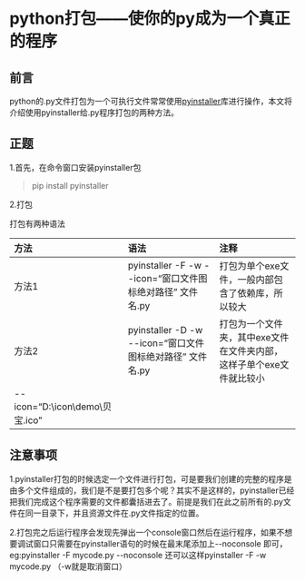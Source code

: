 # python打包——使你的py成为一个真正的程序

## 前言

python的.py文件打包为一个可执行文件常常使用[pyinstaller](https://so.csdn.net/so/search?q=pyinstaller&spm=1001.2101.3001.7020)库进行操作，本文将介绍使用pyinstaller给.py程序打包的两种方法。

## 正题

1.首先，在命令窗口安装pyinstaller包

> pip install pyinstaller

2.打包

打包有两种语法

| 方法                           | 语法                                                      | 注释                                                         |
| :----------------------------- | :-------------------------------------------------------- | :----------------------------------------------------------- |
| 方法1                          | pyinstaller -F -w --icon=“窗口文件图标绝对路径” 文件名.py | 打包为单个exe文件，一般内部包含了依赖库，所以较大            |
| 方法2                          | pyinstaller -D -w --icon=“窗口文件图标绝对路径” 文件名.py | 打包为一个文件夹，其中exe文件在文件夹内部，这样子单个exe文件就比较小 |
| --icon=“D:\icon\demo\贝宝.ico” |                                                           |                                                              |

## 注意事项

1.pyinstaller打包的时候选定一个文件进行打包，可是要我们创建的完整的程序是由多个文件组成的，我们是不是要打包多个呢？其实不是这样的，pyinstaller已经把我们完成这个程序需要的文件都囊括进去了。前提是我们在此之前所有的.py文件在同一目录下，并且资源文件在.py文件指定的位置。

2.打包完之后运行程序会发现先弹出一个console窗口然后在运行程序，如果不想要调试窗口只需要在pyinstaller语句的时候在最末尾添加上--noconsole 即可，eg:pyinstaller -F mycode.py --noconsole       还可以这样pyinstaller -F -w mycode.py （-w就是取消窗口）